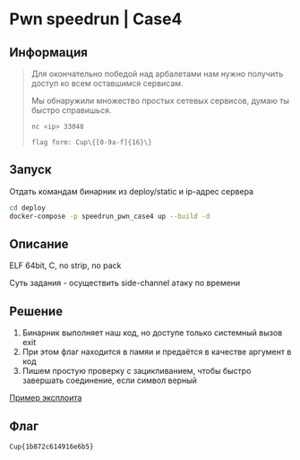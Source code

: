 # Pwn speedrun | Case4

## Информация

> Для окончательно победой над арбалетами нам нужно получить доступ ко всем оставшимся сервисам.
> 
> Мы обнаружили множество простых сетевых сервисов, думаю ты быстро справишься.
> 
> `nc <ip> 33048`
>
> `flag form: Cup\{[0-9a-f]{16}\}`
>
>

## Запуск

Отдать командам бинарник из deploy/static и ip-адрес сервера

```sh
cd deploy
docker-compose -p speedrun_pwn_case4 up --build -d 
```


## Описание

ELF 64bit, C, no strip, no pack

Суть задания - осуществить side-channel атаку по времени

## Решение

1. Бинарник выполняет наш код, но доступе только системный вызов exit
2. При этом флаг находится в памяи и предаётся в качестве аргумент в код
3. Пишем простую проверку с зацикливанием, чтобы быстро завершать соединение, если символ верный

[Пример эксплоита](solve/exploit.py)


## Флаг

`Cup{1b872c614916e6b5}`